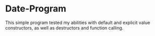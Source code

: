 # Date-Program
This simple program tested my abilities with default and explicit value constructors, as well as destructors and function calling.
